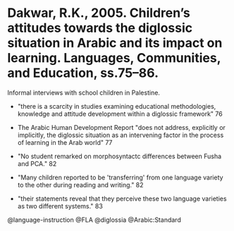 # Dakwar, R.K., 2005. Children’s attitudes towards the diglossic situation in Arabic and its impact on learning. Languages, Communities, and Education, ss.75–86.

Informal interviews with school children in Palestine.

- "there is a scarcity in studies examining educational methodologies, knowledge and attitude development within a diglossic framework" 76

- The Arabic Human Development Report "does not address, explicitly or implicitly, the diglossic situation as an intervening factor in the process of learning in the Arab world" 77

- "No student remarked on morphosyntactc differences between Fusha and PCA." 82

- "Many children reported to be 'transferring' from one language variety to the other during reading and writing." 82

- "their statements reveal that they perceive these two language varieties as two different systems." 83

@language-instruction
@FLA
@diglossia
@Arabic:Standard
